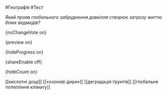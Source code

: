 #Географія #Тест

*Який прояв глобального забруднення довкілля створює загрозу життю білих ведмедів?*

{noChangeVote on}

{preview on}

{hideProgress on}

{shareEnable off}

{hideCount on}

[[кислотні дощі]]
[[«озонові дири»]]
[[деградація ґрунтів]]
[[глобальне потепління клімату]]
